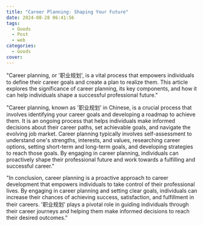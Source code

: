 ```yaml
---
title: "Career Planning: Shaping Your Future"
date: 2024-08-28 06:41:56
tags:
  - Goods
  - Post
  - web
categories:
  - Goods
cover: 
---
```


"Career planning, or '职业规划', is a vital process that empowers individuals to define their career goals and create a plan to realize them. This article explores the significance of career planning, its key components, and how it can help individuals shape a successful professional future."

"Career planning, known as '职业规划' in Chinese, is a crucial process that involves identifying your career goals and developing a roadmap to achieve them. It is an ongoing process that helps individuals make informed decisions about their career paths, set achievable goals, and navigate the evolving job market. Career planning typically involves self-assessment to understand one's strengths, interests, and values, researching career options, setting short-term and long-term goals, and developing strategies to reach those goals. By engaging in career planning, individuals can proactively shape their professional future and work towards a fulfilling and successful career."

"In conclusion, career planning is a proactive approach to career development that empowers individuals to take control of their professional lives. By engaging in career planning and setting clear goals, individuals can increase their chances of achieving success, satisfaction, and fulfillment in their careers. '职业规划' plays a pivotal role in guiding individuals through their career journeys and helping them make informed decisions to reach their desired outcomes."
